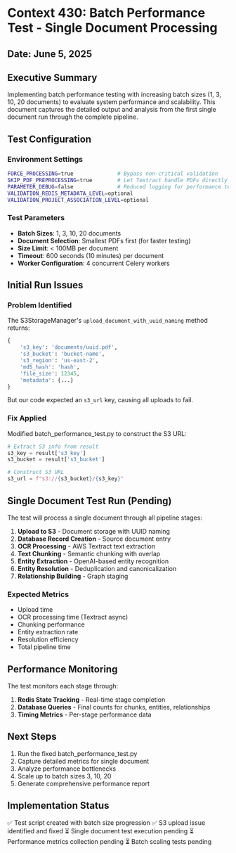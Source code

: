 # Context 430: Batch Performance Test - Single Document Processing

## Date: June 5, 2025

## Executive Summary

Implementing batch performance testing with increasing batch sizes (1, 3, 10, 20 documents) to evaluate system performance and scalability. This document captures the detailed output and analysis from the first single document run through the complete pipeline.

## Test Configuration

### Environment Settings
```bash
FORCE_PROCESSING=true              # Bypass non-critical validation
SKIP_PDF_PREPROCESSING=true        # Let Textract handle PDFs directly
PARAMETER_DEBUG=false              # Reduced logging for performance test
VALIDATION_REDIS_METADATA_LEVEL=optional
VALIDATION_PROJECT_ASSOCIATION_LEVEL=optional
```

### Test Parameters
- **Batch Sizes**: 1, 3, 10, 20 documents
- **Document Selection**: Smallest PDFs first (for faster testing)
- **Size Limit**: < 100MB per document
- **Timeout**: 600 seconds (10 minutes) per document
- **Worker Configuration**: 4 concurrent Celery workers

## Initial Run Issues

### Problem Identified
The S3StorageManager's `upload_document_with_uuid_naming` method returns:
```python
{
    's3_key': 'documents/uuid.pdf',
    's3_bucket': 'bucket-name',
    's3_region': 'us-east-2',
    'md5_hash': 'hash',
    'file_size': 12345,
    'metadata': {...}
}
```

But our code expected an `s3_url` key, causing all uploads to fail.

### Fix Applied
Modified batch_performance_test.py to construct the S3 URL:
```python
# Extract S3 info from result
s3_key = result['s3_key']
s3_bucket = result['s3_bucket']

# Construct S3 URL
s3_url = f"s3://{s3_bucket}/{s3_key}"
```

## Single Document Test Run (Pending)

The test will process a single document through all pipeline stages:
1. **Upload to S3** - Document storage with UUID naming
2. **Database Record Creation** - Source document entry
3. **OCR Processing** - AWS Textract text extraction
4. **Text Chunking** - Semantic chunking with overlap
5. **Entity Extraction** - OpenAI-based entity recognition
6. **Entity Resolution** - Deduplication and canonicalization
7. **Relationship Building** - Graph staging

### Expected Metrics
- Upload time
- OCR processing time (Textract async)
- Chunking performance
- Entity extraction rate
- Resolution efficiency
- Total pipeline time

## Performance Monitoring

The test monitors each stage through:
1. **Redis State Tracking** - Real-time stage completion
2. **Database Queries** - Final counts for chunks, entities, relationships
3. **Timing Metrics** - Per-stage performance data

## Next Steps

1. Run the fixed batch_performance_test.py
2. Capture detailed metrics for single document
3. Analyze performance bottlenecks
4. Scale up to batch sizes 3, 10, 20
5. Generate comprehensive performance report

## Implementation Status

✅ Test script created with batch size progression
✅ S3 upload issue identified and fixed
⏳ Single document test execution pending
⏳ Performance metrics collection pending
⏳ Batch scaling tests pending
